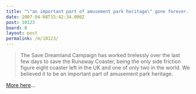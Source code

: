 ```yaml
---
title: "\"an important part of amusement park heritage\" gone forever..."
date: 2007-04-08T15:42:34.000Z
post: 10123
board: 8
layout: post
permalink: /m/10123/
---
```

<blockquote>The Save Dreamland Campaign has worked tirelessly over the last few days to save the Runaway Coaster, being the only side friction figure eight coaster left in the UK and one of only two in the world. We believed it to be an important part of amusement park heritage.</blockquote>
<a href="http://www.joylandbooks.com/scenicrailway/news.htm">More here</a>...
